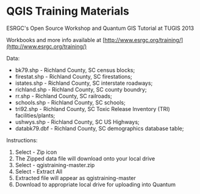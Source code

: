 QGIS Training Materials
============


ESRGC's Open Source Workshop and Quantum GIS Tutorial at TUGIS 2013

Workbooks and more info available at [http://www.esrgc.org/training/](http://www.esrgc.org/training/)

Data:
* bk79.shp - Richland County, SC census blocks; 
* firestat.shp - Richland County, SC firestations; 
* istates.shp - Richland County, SC interstate roadways; 
* richland.shp - Richland County, SC county boundry; 
* rr.shp - Richland County, SC railroads; 
* schools.shp - Richland County, SC schools; 
* tri92.shp - Richland County, SC Toxic Release Inventory (TRI) facilities/plants; 
* ushwys.shp - Richland County, SC US Highways; 
* databk79.dbf - Richland County, SC demographics database table;
 

Instructions:

1. Select - Zip icon
2. The Zipped data file will download onto your local drive
3. Select - qgistraining-master.zip
4. Select - Extract All
5. Extracted file will appear as qgistraining-master
6. Download to appropriate local drive for uploading into Quantum
